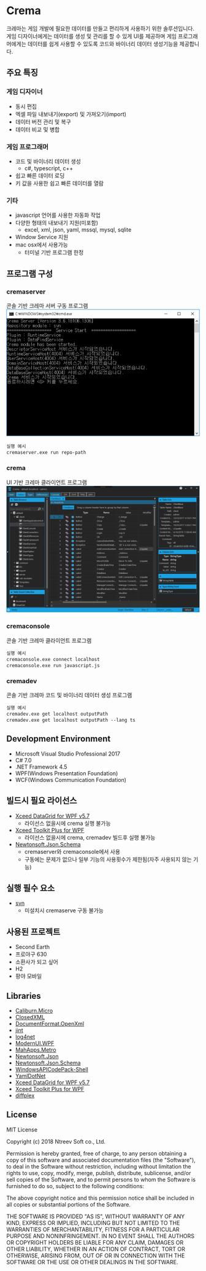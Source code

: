 # Crema
크레마는 게임 개발에 필요한 데이터를 만들고 편리하게 사용하기 위한 솔루션입니다. 
게임 디자이너에게는 데이터를 생성 및 관리를 할 수 있게 UI를 제공하며
게임 프로그래머에게는 데이터를 쉽게 사용할 수 있도록 코드와 바이너리 데이터 생성기능을 제공합니다.

## 주요 특징
### 게임 디자이너
* 동시 편집
* 엑셀 파일 내보내기(export) 및 가져오기(import)
* 데이터 버전 관리 및 복구
* 데이터 비교 및 병합
### 게임 프로그래머
* 코드 및 바이너리 데이터 생성
   * c#, typescript, c++
* 쉽고 빠른 데이터 로딩
* 키 값을 사용한 쉽고 빠른 데이터를 열람
### 기타
* javascript 언어를 사용한 자동화 작업
* 다양한 형태의 내보내기 지원(미포함)
   * excel, xml, json, yaml, mssql, mysql, sqlite
* Window Service 지원
* mac osx에서 사용가능
   * 터미널 기반 프로그램 한정

## 프로그램 구성
### cremaserver
콘솔 기반 크레마 서버 구동 프로그램
![Alt text](cremaserver.png)

    실행 예시
    cremaserver.exe run repo-path
### crema
UI 기반 크레마 클라이언트 프로그램
![Alt text](crema.png)
### cremaconsole
콘솔 기반 크레마 클라이언트 프로그램

    실행 예시
    cremaconsole.exe connect localhost
    cremaconsole.exe run javascript.js
### cremadev
콘솔 기반 크레마 코드 및 바이너리 데이터 생성 프로그램

    실행 예시
    cremadev.exe get localhost outputPath
    cremadev.exe get localhost outputPath --lang ts

## Development Environment
* Microsoft Visual Studio Professional 2017
* C# 7.0
* .NET Framework 4.5
* WPF(Windows Presentation Foundation)
* WCF(Windows Communication Foundation)

## 빌드시 필요 라이선스
* [Xceed DataGrid for WPF v5.7](https://xceed.com/product/xceed-datagrid-for-wpf/)
    * 라이선스 없을시에 crema 실행 불가능
* [Xceed Toolkit Plus for WPF](https://xceed.com/xceed-toolkit-plus-for-wpf/)
    * 라이선스 없을시에 crema, cremadev 빌드후 실행 불가능
* [Newtonsoft.Json.Schema](https://www.newtonsoft.com/jsonschema)
    * cremaserver와 cremaconsole에서 사용
    * 구동에는 문제가 없으나 일부 기능의 사용횟수가 제한됨(자주 사용되지 않는 기능)

## 실행 필수 요소
* [svn](https://tortoisesvn.net/)
    * 미설치시 cremaserve 구동 불가능

## 사용된 프로젝트
* Second Earth
* 프로야구 630
* 소환사가 되고 싶어
* H2
* 팡야 모바일

## Libraries
* [Caliburn.Micro](https://caliburnmicro.com/)
* [ClosedXML](https://github.com/ClosedXML/ClosedXML)
* [DocumentFormat.OpenXml](https://github.com/OfficeDev/Open-XML-SDK)
* [jint](https://github.com/sebastienros/jint)
* [log4net](http://logging.apache.org/log4net/)
* [ModernUI.WPF](https://github.com/firstfloorsoftware/mui)
* [MahApps.Metro](https://github.com/MahApps/MahApps.Metro)
* [Newtonsoft.Json](https://www.newtonsoft.com/json)
* [Newtonsoft.Json.Schema](https://www.newtonsoft.com/jsonschema)
* [WindowsAPICodePack-Shell](https://github.com/aybe/Windows-API-Code-Pack-1.1)
* [YamlDotNet](https://github.com/aaubry/YamlDotNet/wiki)
* [Xceed DataGrid for WPF v5.7](https://xceed.com/product/xceed-datagrid-for-wpf/)
* [Xceed Toolkit Plus for WPF](https://xceed.com/xceed-toolkit-plus-for-wpf/)
* [diffplex](https://github.com/mmanela/diffplex)

## License
MIT License

Copyright (c) 2018 Ntreev Soft co., Ltd.

Permission is hereby granted, free of charge, to any person obtaining a copy of this software and associated documentation files (the "Software"), to deal in the Software without restriction, including without limitation the rights to use, copy, modify, merge, publish, distribute, sublicense, and/or sell copies of the Software, and to permit persons to whom the Software is furnished to do so, subject to the following conditions:

The above copyright notice and this permission notice shall be included in all copies or substantial portions of the Software.

THE SOFTWARE IS PROVIDED "AS IS", WITHOUT WARRANTY OF ANY KIND, EXPRESS OR IMPLIED, INCLUDING BUT NOT LIMITED TO THE WARRANTIES OF MERCHANTABILITY, FITNESS FOR A PARTICULAR PURPOSE AND NONINFRINGEMENT. IN NO EVENT SHALL THE AUTHORS OR COPYRIGHT HOLDERS BE LIABLE FOR ANY CLAIM, DAMAGES OR OTHER LIABILITY, WHETHER IN AN ACTION OF CONTRACT, TORT OR OTHERWISE, ARISING FROM, OUT OF OR IN CONNECTION WITH THE SOFTWARE OR THE USE OR OTHER DEALINGS IN THE SOFTWARE.

